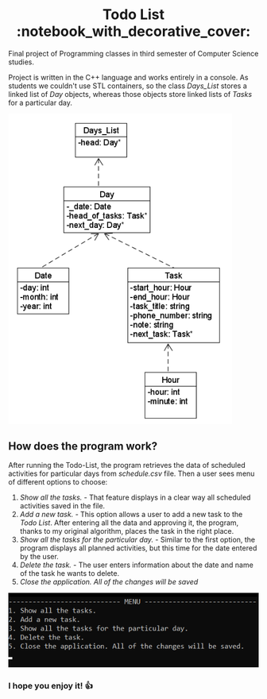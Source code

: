 <h1 align="center">
  Todo List	:notebook_with_decorative_cover:
 </h1>

Final project of Programming classes in third semester of Computer Science studies.

Project is written in the C++ language and works entirely in a console. As students we couldn't use STL containers, so the class *Days_List* stores a linked list of *Day* objects, whereas those objects store linked lists of *Tasks* for a particular day.

<img src="img/classDiagram.png" width=450px>

## How does the program work? 

After running the Todo-List, the program retrieves the data of scheduled activities for particular days from *schedule.csv* file. Then a user sees menu of different options to choose:
1. *Show all the tasks.* - That feature displays in a clear way all scheduled activities saved in the file.
2. *Add a new task.* - This option allows a user to add a new task to the *Todo List*. After entering all the data and approving it, the program, thanks to my original algorithm, places the task in the right place.
3. *Show all the tasks for the particular day.* - Similar to the first option, the program displays all planned activities, but this time for the date entered by the user.
4. *Delete the task.* - The user enters information about the date and name of the task he wants to delete.
5. *Close the application. All of the changes will be saved*
<img src="img/menu.png">

### I hope you enjoy it! :thumbsup:
